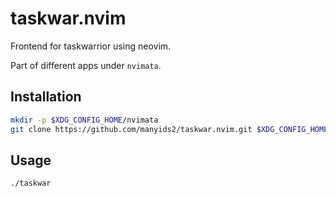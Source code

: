 # taskwar.nvim

Frontend for taskwarrior using neovim.

Part of different apps under `nvimata`.

## Installation

```bash
mkdir -p $XDG_CONFIG_HOME/nvimata
git clone https://github.com/manyids2/taskwar.nvim.git $XDG_CONFIG_HOME/nvimata/taskwar
```

## Usage

```bash
./taskwar
```
